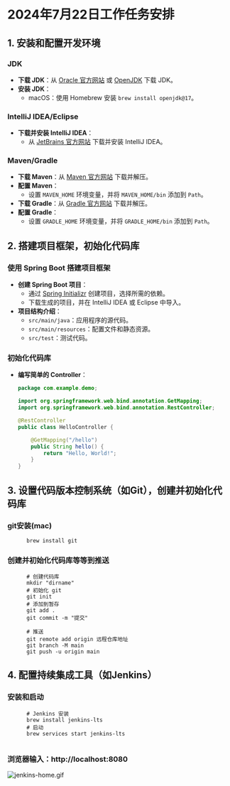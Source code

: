 # 2024年7月22日工作任务安排

## 1. 安装和配置开发环境

### JDK
- **下载 JDK**：从 [Oracle 官方网站](https://www.oracle.com/java/technologies/javase-downloads.html) 或 [OpenJDK](https://jdk.java.net/) 下载 JDK。
- **安装 JDK**：
    - macOS：使用 Homebrew 安装 `brew install openjdk@17`。

### IntelliJ IDEA/Eclipse
- **下载并安装 IntelliJ IDEA**：
    - 从 [JetBrains 官方网站](https://www.jetbrains.com/idea/download/) 下载并安装 IntelliJ IDEA。

### Maven/Gradle
- **下载 Maven**：从 [Maven 官方网站](https://maven.apache.org/download.cgi) 下载并解压。
- **配置 Maven**：
    - 设置 `MAVEN_HOME` 环境变量，并将 `MAVEN_HOME/bin` 添加到 `Path`。
- **下载 Gradle**：从 [Gradle 官方网站](https://gradle.org/releases/) 下载并解压。
- **配置 Gradle**：
    - 设置 `GRADLE_HOME` 环境变量，并将 `GRADLE_HOME/bin` 添加到 `Path`。

## 2. 搭建项目框架，初始化代码库

### 使用 Spring Boot 搭建项目框架
- **创建 Spring Boot 项目**：
    - 通过 [Spring Initializr](https://start.spring.io/) 创建项目，选择所需的依赖。
    - 下载生成的项目，并在 IntelliJ IDEA 或 Eclipse 中导入。
- **项目结构介绍**：
    - `src/main/java`：应用程序的源代码。
    - `src/main/resources`：配置文件和静态资源。
    - `src/test`：测试代码。

### 初始化代码库
- **编写简单的 Controller**：
  ```java
  package com.example.demo;

  import org.springframework.web.bind.annotation.GetMapping;
  import org.springframework.web.bind.annotation.RestController;

  @RestController
  public class HelloController {

      @GetMapping("/hello")
      public String hello() {
          return "Hello, World!";
      }
  }
  ```
  
## 3. 设置代码版本控制系统（如Git），创建并初始化代码库

### git安装(mac)
```sh
      brew install git
```
### 创建并初始化代码库等等到推送
```shell
      # 创建代码库
      mkdir "dirname"
      # 初始化 git
      git init
      # 添加到暂存
      git add .
      git commit -m "提交"
      
      # 推送
      git remote add origin 远程仓库地址
      git branch -M main
      git push -u origin main
```

## 4. 配置持续集成工具（如Jenkins）

### 安装和启动
```shell
      # Jenkins 安装
      brew install jenkins-lts
      # 启动
      brew services start jenkins-lts
      
```
### 浏览器输入：http://localhost:8080
![jenkins-home.gif](image/jenkins-home.gif)



